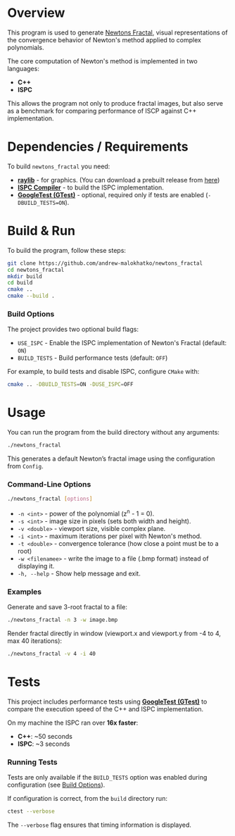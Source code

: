 # Overview
This program is used to generate [Newtons Fractal](https://en.wikipedia.org/wiki/Newton_fractal),
visual representations of the convergence behavior of Newton's method applied to complex polynomials.

The core computation of Newton's method is implemented in two languages:

- **C++**
- **ISPC**

This allows the program not only to produce fractal images, but also serve as
a benchmark for comparing performance of ISCP against C++ implementation.

# Dependencies / Requirements

To build `newtons_fractal` you need:
- **[raylib](https://www.raylib.com/)** - for graphics. (You can download a prebuilt release from [here](https://github.com/raysan5/raylib/releases))
- **[ISPC Compiler](https://ispc.github.io/)** - to build the ISPC implementation.
- **[GoogleTest (GTest)](https://github.com/google/googletest)** - optional, required only if tests are enabled (`-DBUILD_TESTS=ON`).

# Build & Run

To build the program, follow these steps:
```bash
git clone https://github.com/andrew-malokhatko/newtons_fractal
cd newtons_fractal
mkdir build
cd build
cmake ..
cmake --build .
```

### Build Options
The project provides two optional build flags:
- `USE_ISPC` - Enable the ISPC implementation of Newton's Fractal (default: `ON`)
- `BUILD_TESTS` - Build performance tests (default: `OFF`)

For example, to build tests and disable ISPC, configure `CMake` with:
```bash
cmake .. -DBUILD_TESTS=ON -DUSE_ISPC=OFF
```

# Usage
You can run the program from the build directory without any arguments:
```bash
./newtons_fractal
```

This generates a default Newton’s fractal image using the configuration from `Config`.

### Command-Line Options
```bash
./newtons_fractal [options]
```
- `-n <int>` - power of the polynomial (z<sup>n</sup> - 1 = 0).
- `-s <int>` - image size in pixels (sets both width and height).
- `-v <double>` - viewport size, visible complex plane.
- `-i <int>` - maximum iterations per pixel with Newton's method.
- `-t <double>` - convergence tolerance (how close a point must be to a root)
- `-w <filenamee>` - write the image to a file (.bmp format) instead of displaying it.
- `-h, --help` - Show help message and exit.

### Examples
Generate and save 3-root fractal to a file:
```bash
./newtons_fractal -n 3 -w image.bmp
```

Render fractal directly in window (viewport.x and viewport.y from -4 to 4, max 40 iterations):
```bash
./newtons_fractal -v 4 -i 40
```

# Tests
This project includes performance tests using **[GoogleTest (GTest)](https://github.com/google/googletest)** to
compare the execution speed of the C++ and ISPC implementation.

On my machine the ISPC ran over **16x faster**:
- **C++**: ~50 seconds
- **ISPC**: ~3 seconds

### Running Tests
Tests are only available if the `BUILD_TESTS` option was enabled during configuration (see [Build Options](#build-options)).

If configuration is correct, from the `build` directory run:
```bash
ctest --verbose
```
The `--verbose` flag ensures that timing information is displayed.